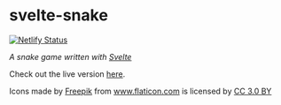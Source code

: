 # svelte-snake

[![Netlify Status](https://api.netlify.com/api/v1/badges/7bc21184-8d10-43ee-8890-f801f4df4503/deploy-status)](https://app.netlify.com/sites/svelte-snake/deploys) 

_A snake game written with [Svelte](https://svelte.dev/)_

Check out the live version [here](https://svelte-snake.netlify.com/).

Icons made by <a href="https://www.freepik.com/" title="Freepik">Freepik</a>
from <a href="https://www.flaticon.com/" title="Flaticon">www.flaticon.com</a> is licensed by
<a href="http://creativecommons.org/licenses/by/3.0/" title="Creative Commons BY 3.0" target="_blank">CC 3.0 BY</a>
